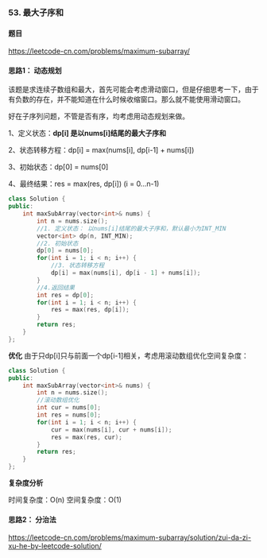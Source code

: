 ### 53. 最大子序和

#### 题目

https://leetcode-cn.com/problems/maximum-subarray/

#### 思路1： 动态规划

该题是求连续子数组和最大，首先可能会考虑滑动窗口，但是仔细思考一下，由于有负数的存在，并不能知道在什么时候收缩窗口。那么就不能使用滑动窗口。

好在子序列问题，不管是否有序，均考虑用动态规划来做。

1、定义状态：**dp[i] 是以nums[i]结尾的最大子序和**

2、状态转移方程：dp[i] = max(nums[i], dp[i-1] + nums[i]) 

3、初始状态：dp[0] = nums[0]

4、最终结果：res = max(res, dp[i]) (i = 0...n-1)

```cpp
class Solution {
public:
    int maxSubArray(vector<int>& nums) {
        int n = nums.size();
        //1. 定义状态： 以nums[i]结尾的最大子序和，默认最小为INT_MIN
        vector<int> dp(n, INT_MIN); 
        //2. 初始状态
        dp[0] = nums[0];
        for(int i = 1; i < n; i++) {
            //3. 状态转移方程
            dp[i] = max(nums[i], dp[i - 1] + nums[i]);
        }
        //4.返回结果
        int res = dp[0];
        for(int i = 1; i < n; i++) {
            res = max(res, dp[i]);
        }
        return res;
    }
};
```

**优化**
由于只dp[i]只与前面一个dp[i-1]相关，考虑用滚动数组优化空间复杂度：

```cpp
class Solution {
public:
    int maxSubArray(vector<int>& nums) {
        int n = nums.size();
        //滚动数组优化
        int cur = nums[0];
        int res = nums[0];
        for(int i = 1; i < n; i++) {
            cur = max(nums[i], cur + nums[i]);
            res = max(res, cur);
        }
        return res;
    }
};
```
**复杂度分析**

时间复杂度：O(n)
空间复杂度：O(1)


#### 思路2： 分治法

https://leetcode-cn.com/problems/maximum-subarray/solution/zui-da-zi-xu-he-by-leetcode-solution/